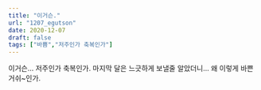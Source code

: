 ```yaml
---
title: "이거슨."
url: "1207_egutson"
date: 2020-12-07
draft: false
tags: ["바쁨","저주인가 축복인가"]
---
```

이거슨... 저주인가 축복인가. 마지막 달은 느긋하게 보낼줄 알았더니... 왜 이렇게 바쁜거쉬~인가.
